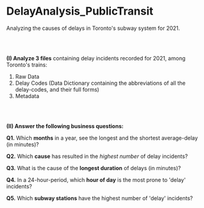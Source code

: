 # DelayAnalysis_PublicTransit
Analyzing the causes of delays in Toronto's subway system for 2021.

<br>
<br>


**(I) Analyze 3 files** containing delay incidents recorded for 2021, among Toronto's trains:
1) Raw Data
2) Delay Codes (Data Dictionary containing the abbreviations of all the delay-codes, and their full forms)
3) Metadata


<br>
<br>


**(II) Answer the following business questions:**

**Q1.** Which **months** in a year, see the longest and the shortest average-delay (in minutes)?

**Q2.** Which **cause** has resulted in the *highest number* of delay incidents?

**Q3.** What is the cause of the **longest duration** of delays (in minutes)?

**Q4.** In a 24-hour-period, which **hour of day** is the most prone to 'delay' incidents?

**Q5.** Which **subway stations** have the highest number of 'delay' incidents?




